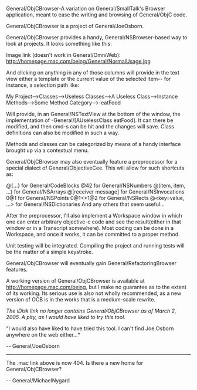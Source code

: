 General/ObjCBrowser-A variation on General/SmallTalk's Browser application, meant to ease the writing and browsing of General/ObjC code.  

General/ObjCBrowser is a project of General/JoeOsborn.  

General/ObjCBrowser provides a handy, General/NSBrowser-based way to look at projects.  It looks something like this:

Image link (doesn't work in General/OmniWeb): http://homepage.mac.com/being/General/NormalUsage.jpg

And clicking on anything in any of those columns will provide in the text view either a template or the current value of the selected item-- for instance, a selection path like: 

My Project-->Classes-->Useless Classes-->A Useless Class-->Instance Methods-->Some Method Category-->-eatFood

Will provide, in an General/NSTextView at the bottom of the window, the implementation of -General/[AUselessClass eatFood].  It can there be modified, and then cmd-s can be hit and the changes will save.  Class definitions can also be modified in such a way. 

Methods and classes can be categorized by means of a handy interface brought up via a contextual menu.

General/ObjCBrowser may also eventually feature a preprocessor for a special dialect of General/ObjectiveCee.  This will allow for such shortcuts as:

    
@{...} for General/CodeBlocks
@42 for General/NSNumbers
@(item, item, ...) for General/NSArrays
@[receiver message] for General/NSInvocations
0@1 for General/NSPoints
0@1<>1@2 for General/NSRects
@<key=value, ...> for General/NSDictionaries
And any others that seem useful...


After the preprocessor, I'll also implement a Workspace window in which one can enter arbitrary objective-c code and see the result(either in that window or in a Transcript somewhere).  Most coding can be done in a Workspace, and once it works, it can be committed to a proper method.  

Unit testing will be integrated.  Compiling the project and running tests will be the matter of a simple keystroke.

General/ObjCBrowser will eventually gain General/RefactoringBrowser features.

A working version of General/ObjCBrowser is available at http://homepage.mac.com/being, but I make no guarantee as to the extent of its working.  Its serious use is also not wholly recommended, as a new version of OCB is in the works that is a medium-scale rewrite.

*The iDisk link no longer contains General/ObjCBrowser as of March 2, 2005.  A pity, as I would have liked to try this tool.*

"I would also have liked to have tried this tool. I can't find Joe Osborn anywhere on the web either...*

-- General/JoeOsborn

---

The .mac link above is now 404.  Is there a new home for General/ObjCBrowser?

-- General/MichaelNygard